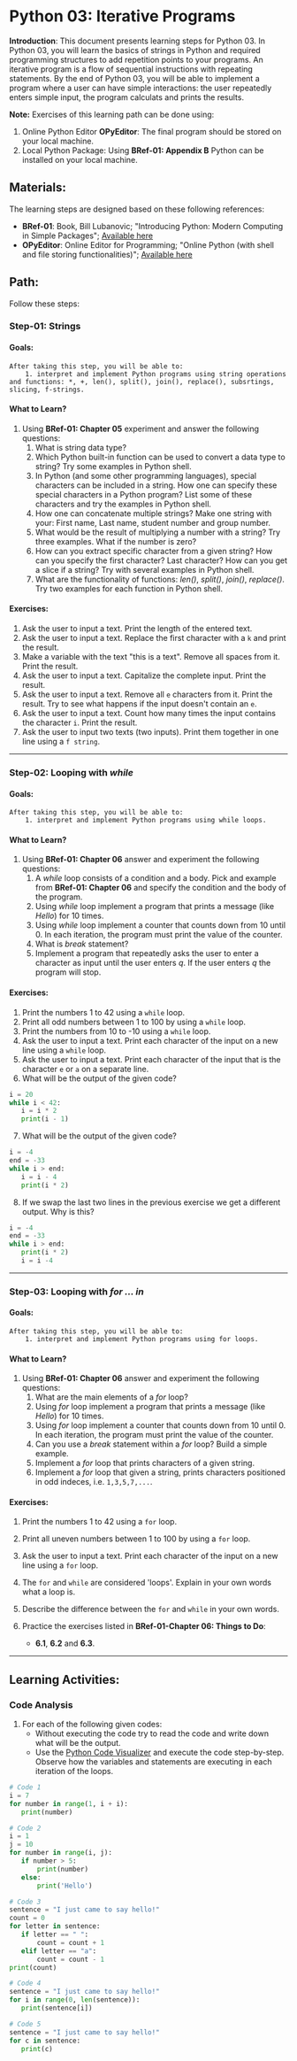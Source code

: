 # Python 03: Iterative Programs

**Introduction**: This document presents learning steps for Python 03. In Python 03, you will learn the basics of strings in Python and required programming structures to add repetition points to your programs. An iterative program is a flow of sequential instructions with repeating statements. By the end of Python 03, you will be able to implement a program where a user can have simple interactions: the user repeatedly enters simple input, the program calculats and prints the results.


**Note:** Exercises of this learning path can be done using:

1. Online Python Editor **OPyEditor**: The final program should be stored on your local machine.
2. Local Python Package: Using **BRef-01: Appendix B** Python can be installed on your local machine.

## Materials:

The learning steps are designed based on these following references:

- **BRef-01**: Book, Bill Lubanovic; "Introducing Python: Modern Computing in Simple Packages"; [Available here](https://www.oreilly.com/library/view/introducing-python-2nd/9781492051374/)
- **OPyEditor**: Online Editor for Programming; "Online Python (with shell and file storing functionalities)"; [Available here](https://www.online-python.com/)


## Path:

Follow these steps:

### Step-01: Strings

#### Goals:

```
After taking this step, you will be able to:
	1. interpret and implement Python programs using string operations and functions: *, +, len(), split(), join(), replace(), subsrtings, slicing, f-strings.
```

#### What to Learn?


1. Using **BRef-01: Chapter 05** experiment and answer the following questions:
   1. What is string data type?
   2. Which Python built-in function can be used to convert a data type to string? Try some examples in Python shell.
   3. In Python (and some other programming languages), special characters can be included in a string. How one can specify these special characters in a Python program? List some of these characters and try the examples in Python shell.
   4. How one can concatenate multiple strings? Make one string with your: First name, Last name, student number and group number.
   5. What would be the result of multiplying a number with a string? Try three examples. What if the number is zero?
   6. How can you extract specific character from a given string? How can you specify the first character? Last character? How can you get a slice if a string? Try with several examples in Python shell.
   7. What are the functionality of functions: *len()*, *split()*, *join()*, *replace()*. Try two examples for each function in Python shell.

#### Exercises:

1. Ask the user to input a text. Print the length of the entered text.
2. Ask the user to input a text. Replace the first character with a ```k``` and print the result.
3. Make a variable with the text "this is a text". Remove all spaces from it. Print the result.
4. Ask the user to input a text. Capitalize the complete input. Print the result.
5. Ask the user to input a text. Remove all ```e``` characters from it. Print the result. Try to see what happens if the input doesn't contain an ```e```.
6. Ask the user to input a text. Count how many times the input contains the character ```i```. Print the result.
7. Ask the user to input two texts (two inputs). Print them together in one line using a ```f string```.
<hr>

### Step-02: Looping with *while*

#### Goals:

```
After taking this step, you will be able to:
	1. interpret and implement Python programs using while loops.
```

#### What to Learn?

1. Using **BRef-01: Chapter 06** answer and experiment the following questions:
   1. A *while* loop consists of a condition and a body. Pick and example from **BRef-01: Chapter 06** and specify the condition and the body of the program.
   2. Using *while* loop implement a program that prints a message (like *Hello*) for 10 times.
   3. Using *while* loop implement a counter that counts down from 10 until 0. In each iteration, the program must print the value of the counter.
   4. What is *break* statement?
   5. Implement a program that repeatedly asks the user to enter a character as input until the user enters *q*. If the user enters *q* the program will stop.

#### Exercises:

1. Print the numbers 1 to 42 using a ```while``` loop.
2. Print all odd numbers between 1 to 100 by using a ```while``` loop.
3. Print the numbers from 10 to -10 using a ```while``` loop.
4. Ask the user to input a text. Print each character of the input on a new line using a ```while``` loop.
5. Ask the user to input a text. Print each character of the input that is the character ```e``` or ```a``` on a separate line.
6. What will be the output of the given code?

 ```python
i = 20
while i < 42:
	i = i * 2
	print(i - 1)
```
7. What will be the output of the given code?

 ```python
i = -4
end = -33
while i > end:
	i = i - 4
	print(i * 2)
```

8. If we swap the last two lines in the previous exercise we get a different output. Why is this?

 ```python
i = -4
end = -33
while i > end:
	print(i * 2)
	i = i -4
```

<hr>

### Step-03: Looping with *for ... in*

#### Goals:

```
After taking this step, you will be able to:
	1. interpret and implement Python programs using for loops.
```

#### What to Learn?

1. Using **BRef-01: Chapter 06** answer and experiment the following questions:
   1. What are the main elements of a *for* loop?
   2. Using *for* loop implement a program that prints a message (like *Hello*) for 10 times.
   3. Using *for* loop implement a counter that counts down from 10 until 0. In each iteration, the program must print the value of the counter.
   4. Can you use a *break* statement within a *for* loop? Build a simple example.
   5. Implement a *for* loop that prints characters of a given string.
   6. Implement a *for* loop that given a string, prints characters positioned in odd indeces, i.e. ```1,3,5,7,...```.

#### Exercises:

1. Print the numbers 1 to 42 using a ```for``` loop.
2. Print all uneven numbers between 1 to 100 by using a ```for``` loop.
3. Ask the user to input a text. Print each character of the input on a new line using a ```for``` loop.
4. The ```for``` and ```while``` are considered 'loops'. Explain in your own words what a loop is.
5. Describe the difference between the ```for``` and ```while``` in your own words.

11. Practice the exercises listed in **BRef-01-Chapter 06: Things to Do**:
	- **6.1**, **6.2** and **6.3**.


<hr>

## Learning Activities:

### Code Analysis

1. For each of the following given codes:
	- Without executing the code try to read the code and write down what will be the output.
	- Use the [Python Code Visualizer](https://cscircles.cemc.uwaterloo.ca/visualize) and execute the code step-by-step. Observe how the variables and statements are executing in each iteration of the loops.

 ```python
# Code 1
i = 7
for number in range(1, i + i):
	print(number)
```

 ```python
# Code 2
i = 1
j = 10
for number in range(i, j):
    if number > 5:
        print(number)
    else:
        print('Hello')
```

 ```python
# Code 3
sentence = "I just came to say hello!"
count = 0
for letter in sentence:
    if letter == " ":
        count = count + 1
    elif letter == "a":
        count = count - 1
print(count)
```

 ```python
 # Code 4
 sentence = "I just came to say hello!"
 for i in range(0, len(sentence)):
 	print(sentence[i])
```

 ```python
# Code 5
 sentence = "I just came to say hello!"
 for c in sentence:
 	print(c)
```